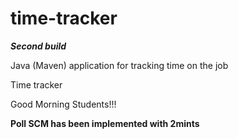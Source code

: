 # time-tracker

***Second build***

Java (Maven) application for tracking time on the job

Time tracker

Good Morning Students!!!

**Poll SCM has been implemented with 2mints**
